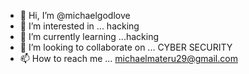 - 👋 Hi, I’m @michaelgodlove
- 👀 I’m interested in ... hacking 
- 🌱 I’m currently learning ...hacking
- 💞️ I’m looking to collaborate on ... CYBER SECURITY 
- 📫 How to reach me ... michaelmateru29@gmail.com

<!---
michaelgodlove/michaelgodlove is a ✨ special ✨ repository because its `README.md` (this file) appears on your GitHub profile.
You can click the Preview link to take a look at your changes.
--->
